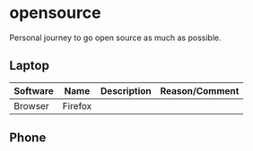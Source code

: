 # opensource
Personal journey to go open source as much as possible.

## Laptop
| Software | Name | Description | Reason/Comment |
| --- | --- | --- | --- |
| Browser | Firefox | |

## Phone
